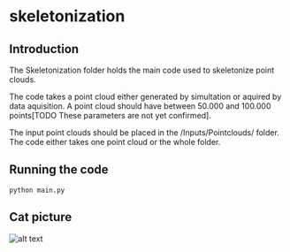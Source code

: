 # skeletonization

## Introduction
The Skeletonization folder holds the main code used to skeletonize point clouds.

The code takes a point cloud either generated by simultation or aquired by data aquisition. 
A point cloud should have between 50.000 and 100.000 points[TODO These parameters are not yet confirmed].

The input point clouds should be placed in the /Inputs/Pointclouds/ folder.
The code either takes one point cloud or the whole folder.

## Running the code
`python main.py`

## Cat picture
![alt text](https://www.scottishspca.org/sites/default/files/styles/full_content/public/2019-09/Buying%20a%20cat%201000x600.jpeg?itok=nvUseKh2)
